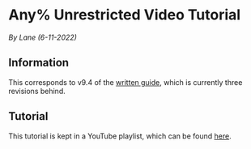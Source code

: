 

# Any% Unrestricted Video Tutorial

*By Lane (6-11-2022)*

## Information

This corresponds to v9.4 of the [written guide](<../Route Guides/Any%25 Unrestricted>), which is currently three revisions behind.

## Tutorial

This tutorial is kept in a YouTube playlist, which can be found [here](https://www.youtube.com/playlist?list=PLL966GvhuK-N2bUBh6ii6-Md3mVSOoQgC).
